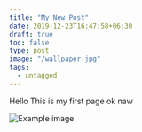 ```yaml
---
title: "My New Post"
date: 2019-12-23T16:47:58+06:30
draft: true
toc: false
type: post
image: "/wallpaper.jpg"
tags: 
  - untagged
---
```


Hello This is my first page ok naw

![Example image](/wallpaper.jpg)

